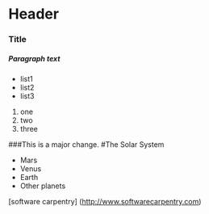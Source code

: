 # Header
### Title
##### Paragraph text

- list1
- list2
- list3

1. one
2. two
3. three

###This is a major change.
#The Solar System
- Mars
- Venus
- Earth
- Other planets

[software carpentry] (http://www.softwarecarpentry.com)


